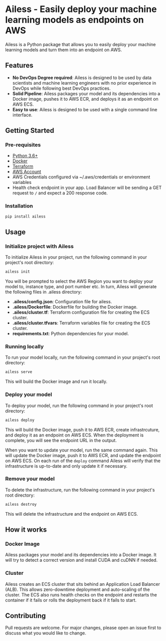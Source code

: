 # Ailess - Easily deploy your machine learning models as endpoints on AWS

Ailess is a Python package that allows you to easily deploy your machine learning models and turn them into an endpoint on AWS.

## Features

- **No DevOps Degree required**: Ailess is designed to be used by data scientists and machine learning engineers with no prior experience in DevOps while following best DevOps practices.
- **Solid Pipeline**: Ailess packages your model and its dependencies into a Docker image, pushes it to AWS ECR, and deploys it as an endpoint on AWS ECS.
- **Easy to use**: Ailess is designed to be used with a single command line interface.

## Getting Started

### Pre-requisites

- [Python 3.6+](https://www.python.org/downloads/)
- [Docker](https://docs.docker.com/get-docker/)
- [Terraform](https://learn.hashicorp.com/tutorials/terraform/install-cli)
- [AWS Account](https://aws.amazon.com/premiumsupport/knowledge-center/create-and-activate-aws-account/)
- AWS Credentials configured via ~/.aws/credentials or environment variables
- Health check endpoint in your app. Load Balancer will be sending a GET request to `/` and expect a 200 response code.

### Installation

```bash
pip install ailess
```

## Usage

### Initialize project with Ailess

To initialize Ailess in your project, run the following command in your project's root directory:
```bash
ailess init
```
You will be prompted to select the AWS Region you want to deploy your model to, instance type, and port number etc.
In turn, Ailess will generate the following files in .ailess directory:

- **.ailess/config.json**: Configuration file for ailess.
- **.ailess/Dockerfile**: Dockerfile for building the Docker image.
- **.ailess/cluster.tf**: Terraform configuration file for creating the ECS cluster.
- **.ailess/cluster.tfvars**: Terraform variables file for creating the ECS cluster.
- **requirements.txt**: Python dependencies for your model.

### Running locally

To run your model locally, run the following command in your project's root directory:
```bash
ailess serve
```

This will build the Docker image and run it locally.

### Deploy your model

To deploy your model, run the following command in your project's root directory:
```bash
ailess deploy
```
This will build the Docker image, push it to AWS ECR, create infrastrcuture, and deploy it as an endpoint on AWS ECS.
When the deployment is complete, you will see the endpoint URL in the output.

When you want to update your model, run the same command again. 
This will update the Docker image, push it to AWS ECR, and update the endpoint on AWS ECS. 
On each run of the `deploy` command Ailess will verify that the infrastructure is up-to-date and only update it if necessary.

### Remove your model

To delete the infrastructure, run the following command in your project's root directory:
```bash
ailess destroy
```

This will delete the infrastructure and the endpoint on AWS ECS.

## How it works

### Docker Image

Ailess packages your model and its dependencies into a Docker image. It will try to detect a correct version and install CUDA and cuDNN if needed.

### Cluster

Ailess creates an ECS cluster that sits behind an Application Load Balancer (ALB).
This allows zero-downtime deployment and auto-scaling of the cluster.
The ECS also runs health checks on the endpoint and restarts the container if it fails or rolls the deployment back if it fails to start.

## Contributing

Pull requests are welcome. For major changes, please open an issue first to discuss what you would like to change.
